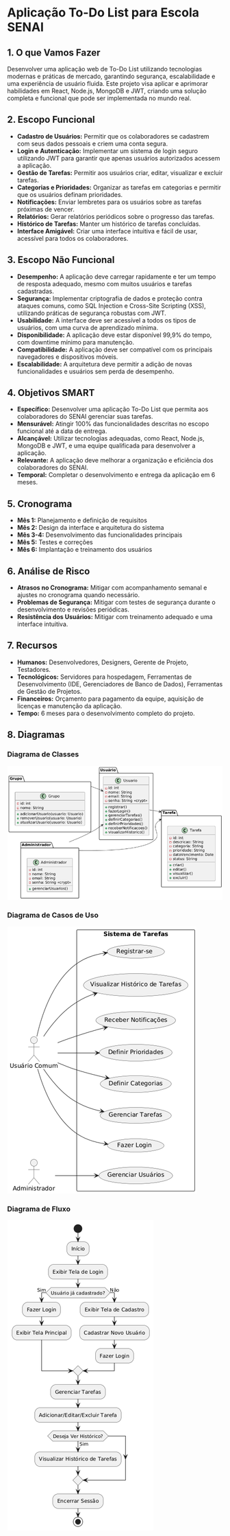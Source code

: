 # Aplicação To-Do List para Escola SENAI

## 1. O que Vamos Fazer

Desenvolver uma aplicação web de To-Do List utilizando tecnologias modernas e práticas de mercado, garantindo segurança, escalabilidade e uma experiência de usuário fluida. Este projeto visa aplicar e aprimorar habilidades em React, Node.js, MongoDB e JWT, criando uma solução completa e funcional que pode ser implementada no mundo real.

## 2. Escopo Funcional

- **Cadastro de Usuários:** Permitir que os colaboradores se cadastrem com seus dados pessoais e criem uma conta segura.
- **Login e Autenticação:** Implementar um sistema de login seguro utilizando JWT para garantir que apenas usuários autorizados acessem a aplicação.
- **Gestão de Tarefas:** Permitir aos usuários criar, editar, visualizar e excluir tarefas.
- **Categorias e Prioridades:** Organizar as tarefas em categorias e permitir que os usuários definam prioridades.
- **Notificações:** Enviar lembretes para os usuários sobre as tarefas próximas de vencer.
- **Relatórios:** Gerar relatórios periódicos sobre o progresso das tarefas.
- **Histórico de Tarefas:** Manter um histórico de tarefas concluídas.
- **Interface Amigável:** Criar uma interface intuitiva e fácil de usar, acessível para todos os colaboradores.

## 3. Escopo Não Funcional

- **Desempenho:** A aplicação deve carregar rapidamente e ter um tempo de resposta adequado, mesmo com muitos usuários e tarefas cadastradas.
- **Segurança:** Implementar criptografia de dados e proteção contra ataques comuns, como SQL Injection e Cross-Site Scripting (XSS), utilizando práticas de segurança robustas com JWT.
- **Usabilidade:** A interface deve ser acessível a todos os tipos de usuários, com uma curva de aprendizado mínima.
- **Disponibilidade:** A aplicação deve estar disponível 99,9% do tempo, com downtime mínimo para manutenção.
- **Compatibilidade:** A aplicação deve ser compatível com os principais navegadores e dispositivos móveis.
- **Escalabilidade:** A arquitetura deve permitir a adição de novas funcionalidades e usuários sem perda de desempenho.

## 4. Objetivos SMART

- **Específico:** Desenvolver uma aplicação To-Do List que permita aos colaboradores do SENAI gerenciar suas tarefas.
- **Mensurável:** Atingir 100% das funcionalidades descritas no escopo funcional até a data de entrega.
- **Alcançável:** Utilizar tecnologias adequadas, como React, Node.js, MongoDB e JWT, e uma equipe qualificada para desenvolver a aplicação.
- **Relevante:** A aplicação deve melhorar a organização e eficiência dos colaboradores do SENAI.
- **Temporal:** Completar o desenvolvimento e entrega da aplicação em 6 meses.

## 5. Cronograma

- **Mês 1:** Planejamento e definição de requisitos
- **Mês 2:** Design da interface e arquitetura do sistema
- **Mês 3-4:** Desenvolvimento das funcionalidades principais
- **Mês 5:** Testes e correções
- **Mês 6:** Implantação e treinamento dos usuários

## 6. Análise de Risco

- **Atrasos no Cronograma:** Mitigar com acompanhamento semanal e ajustes no cronograma quando necessário.
- **Problemas de Segurança:** Mitigar com testes de segurança durante o desenvolvimento e revisões periódicas.
- **Resistência dos Usuários:** Mitigar com treinamento adequado e uma interface intuitiva.

## 7. Recursos

- **Humanos:** Desenvolvedores, Designers, Gerente de Projeto, Testadores.
- **Tecnológicos:** Servidores para hospedagem, Ferramentas de Desenvolvimento (IDE, Gerenciadores de Banco de Dados), Ferramentas de Gestão de Projetos.
- **Financeiros:** Orçamento para pagamento da equipe, aquisição de licenças e manutenção da aplicação.
- **Tempo:** 6 meses para o desenvolvimento completo do projeto.

## 8. Diagramas

### Diagrama de Classes

![Diagrama de Classes](docs/diagrams/diagrama_classe1.png)

### Diagrama de Casos de Uso


![Diagrama de Casos de Uso](docs/diagrams//diagrama_casos_de_uso1.png)

### Diagrama de Fluxo

![Diagrama de Fluxo](docs/diagrams//diagrama_fluxo.png)
